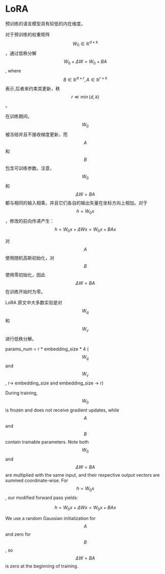 # LoRA

预训练的语言模型具有较低的内在维度。

对于预训练的权重矩阵$$W_0\in \mathbb{R}^{d\times k}$$，通过低秩分解 $$W_0+\Delta W=W_0+BA$$, where $$B\in \mathbb{R}^{d\times r}, A\in \mathbb{R}^{r\times k}$$ 表示,后者来约束其更新，秩$$r \ll \min(d,k)$$ 。

在训练期间， $$W_0$$ 被冻结并且不接收梯度更新，而$$A$$和$$B$$包含可训练参数。注意，$$W_0$$ 和 $$\Delta W=BA$$ 都与相同的输入相乘，并且它们各自的输出矢量在坐标方向上相加。对于 $$h = W_0x$$，修改的前向传递产生： $$h = W_0 x + \Delta W x = W_0 x + BA x$$

对$$A$$使用随机高斯初始化，对$$B$$使用零初始化，因此$$\Delta W=BA$$在训练开始时为零。

LoRA 原文中大多数实验是对$$W_q$$ 和 $$W_v$$ 进行低秩分解。

params\_num = r \* embedding\_size \* 4 ($$W_q$$ and $$W_v$$ , r-> embedding\_size and embedding\_size -> r)

During training, $$W_0$$ is frozen and does not receive gradient updates, while $$A$$ and $$B$$contain trainable parameters. Note both $$W_0$$and $$\Delta W=BA$$are multiplied with the same input, and their respective output vectors are summed coordinate-wise. For $$h = W_0x$$, our modified forward pass yields:&#x20;

$$
h = W_0 x + \Delta W x = W_0 x + BA x
$$

We use a random Gaussian initialization for $$A$$ and zero for $$B$$, so $$\Delta W=BA$$ is zero at the beginning of training.
